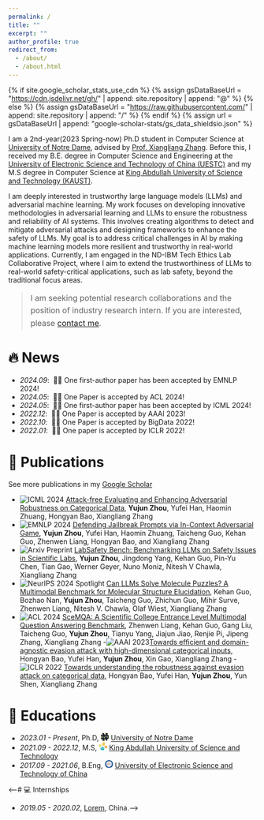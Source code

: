 ```yaml
---
permalink: /
title: ""
excerpt: ""
author_profile: true
redirect_from: 
  - /about/
  - /about.html
---
```


{% if site.google_scholar_stats_use_cdn %}
{% assign gsDataBaseUrl = "https://cdn.jsdelivr.net/gh/" | append: site.repository | append: "@" %}
{% else %}
{% assign gsDataBaseUrl = "https://raw.githubusercontent.com/" | append: site.repository | append: "/" %}
{% endif %}
{% assign url = gsDataBaseUrl | append: "google-scholar-stats/gs_data_shieldsio.json" %}

<span class='anchor' id='about-me'></span>

I am a 2nd-year(2023 Spring-now) Ph.D student in Computer Science at [University of Notre Dame](https://www.nd.edu/), advised by [Prof. Xiangliang Zhang](https://sites.nd.edu/xiangliang-zhang/). Before this, I received my B.E. degree in Computer Science and Engineering at the [University of Electronic Science and Technology of China (UESTC)](https://en.uestc.edu.cn/) and my M.S degree in Computer Science at [King Abdullah University of Science and Technology (KAUST)](https://www.kaust.edu.sa/en).


I am deeply interested in trustworthy large language models (LLMs) and adversarial machine learning. My work focuses on developing innovative methodologies in adversarial learning and LLMs to ensure the robustness and reliability of AI systems. This involves creating algorithms to detect and mitigate adversarial attacks and designing frameworks to enhance the safety of LLMs. My goal is to address critical challenges in AI by making machine learning models more resilient and trustworthy in real-world applications. Currently, I am engaged in the ND-IBM Tech Ethics Lab Collaborative Project, where I aim to extend the trustworthiness of LLMs to real-world safety-critical applications, such as lab safety, beyond the traditional focus areas.

<blockquote style="font-size: 16px; line-height: 1.6;">
    I am seeking potential research collaborations and the position of industry research intern. If you are interested, please <a href="mailto:yzhou25@nd.edu">contact me</a>.
</blockquote>


# 🔥 News
- *2024.09*: &nbsp;🎉🎉 One first-author paper has been accepted by EMNLP 2024!
- *2024.05*: &nbsp;🎉🎉 One Paper is accepted by ACL 2024!
- *2024.05*: &nbsp;🎉🎉 One first-author paper has been accepted by ICML 2024!
- *2022.12*: &nbsp;🎉🎉 One Paper is accepted by AAAI 2023!
- *2022.10*: &nbsp;🎉🎉 One Paper is accepted by BigData 2022!
- *2022.01*: &nbsp;🎉🎉 One paper is accepted by ICLR 2022!

# 📝 Publications 

See more publications in my [Google Scholar](https://scholar.google.com/citations?user=t8iRCLUAAAAJ&hl=en)

- ![ICML 2024](https://img.shields.io/badge/ICML-2024-A84111) [Attack-free Evaluating and Enhancing Adversarial Robustness on Categorical Data](https://openreview.net/pdf?id=8ERo4jph0A), **Yujun Zhou**, Yufei Han, Haomin Zhuang, Hongyan Bao, Xiangliang Zhang
- ![EMNLP 2024](https://img.shields.io/badge/EMNLP-2024-e87213) [Defending Jailbreak Prompts via In-Context Adversarial Game](https://arxiv.org/abs/2402.13148), **Yujun Zhou**, Yufei Han, Haomin Zhuang, Taicheng Guo, Kehan Guo, Zhenwen Liang, Hongyan Bao, and Xiangliang Zhang
- ![Arxiv Preprint](https://img.shields.io/badge/Arxiv-Preprint-b4d723) [LabSafety Bench: Benchmarking LLMs on Safety Issues in Scientific Labs](https://arxiv.org/abs/2410.14182), **Yujun Zhou**, Jingdong Yang, Kehan Guo, Pin-Yu Chen, Tian Gao, Werner Geyer, Nuno Moniz, Nitesh V Chawla, Xiangliang Zhang
- ![NeurIPS 2024 Spotlight](https://img.shields.io/badge/NeurIPS-2024-2024) [Can LLMs Solve Molecule Puzzles? A Multimodal Benchmark for Molecular Structure Elucidation](https://kehanguo2.github.io/Molpuzzle.io/), Kehan Guo, Bozhao Nan, **Yujun Zhou**, Taicheng Guo, Zhichun Guo, Mihir Surve, Zhenwen Liang, Nitesh V. Chawla, Olaf Wiest, Xiangliang Zhang
- ![ACL 2024](https://img.shields.io/badge/ACL-2024-A27D46) [SceMQA: A Scientific College Entrance Level Multimodal Question Answering Benchmark](https://scemqa.github.io/), Zhenwen Liang, Kehan Guo, Gang Liu, Taicheng Guo, **Yujun Zhou**, Tianyu Yang, Jiajun Jiao, Renjie Pi, Jipeng Zhang, Xiangliang Zhang
-![AAAI 2023](https://img.shields.io/badge/AAAI-2023-f3d6a3)[Towards efficient and domain-agnostic evasion attack with high-dimensional categorical inputs](https://ojs.aaai.org/index.php/AAAI/article/download/25828/25600), Hongyan Bao, Yufei Han, **Yujun Zhou**, Xin Gao, Xiangliang Zhang
-![ICLR 2022](https://img.shields.io/badge/ICLR-2022-d7a2b3) [Towards understanding the robustness against evasion attack on categorical data](https://openreview.net/pdf?id=BmJV7kyAmg), Hongyan Bao, Yufei Han, **Yujun Zhou**, Yun Shen, Xiangliang Zhang

<!--# 🎖 Honors and Awards
- *2021.10* Lorem ipsum dolor sit amet, consectetur adipiscing elit. Vivamus ornare aliquet ipsum, ac tempus justo dapibus sit amet. 
- *2021.09* Lorem ipsum dolor sit amet, consectetur adipiscing elit. Vivamus ornare aliquet ipsum, ac tempus justo dapibus sit amet. -->

# 📖 Educations
- *2023.01 - Present*, Ph.D, <img src='images/Notre_Dame.png' style='width: 1.2em;'> [University of Notre Dame](https://www.nd.edu/)  
- *2021.09 - 2022.12*, M.S,  <img src='images/kaust.png' style='width: 1.2em;'> [King Abdullah University of Science and Technology](https://www.kaust.edu.sa/en)
- *2017.09 - 2021.06*, B.Eng,  <img src='images/uestc.png' style='width: 1.2em;'> [University of Electronic Science and Technology of China](https://en.uestc.edu.cn/) 

<!--# 💬 Invited Talks
- *2021.06*, Lorem ipsum dolor sit amet, consectetur adipiscing elit. Vivamus ornare aliquet ipsum, ac tempus justo dapibus sit amet. 
- *2021.03*, Lorem ipsum dolor sit amet, consectetur adipiscing elit. Vivamus ornare aliquet ipsum, ac tempus justo dapibus sit amet.  \| [\[video\]](https://github.com/)-->

<--# 💻 Internships
- *2019.05 - 2020.02*, [Lorem](https://github.com/), China.-->
